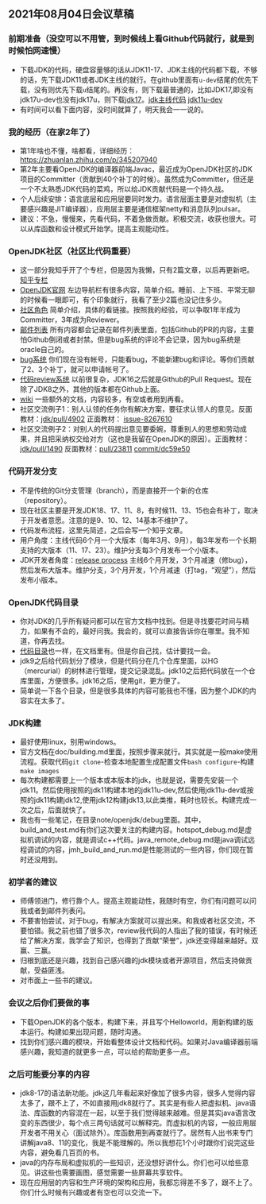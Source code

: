 ## 2021年08月04日会议草稿

### 前期准备（没空可以不用管，到时候线上看Github代码就行，就是到时候怕网速慢）
- 下载JDK的代码，硬盘容量够的话从JDK11-17、JDK主线的代码都下载，不够的话，先下载JDK11或者JDK主线的就行。在github里面有`u-dev`结尾的优先下载，没有则优先下载`u`结尾的。再没有，则下载最普通的，比如JDK17,即没有jdk17u-dev也没有jdk17u，则下载[jdk17](https://github.com/openjdk/jdk17)。[jdk主线代码](https://github.com/openjdk/jdk) [jdk11u-dev](https://github.com/openjdk/jdk11u-dev)
- 有时间可以看下面内容，没时间就算了，明天我会一一说的。


### 我的经历（在家2年了）
- 第1年啥也不懂，啥都看，详细经历：https://zhuanlan.zhihu.com/p/345207940
- 第2年主要看OpenJDK的编译器前端Javac，最近成为OpenJDK社区的JDK项目的Committer（贡献到40个补丁的时候）。虽然成为Committer，但还是一个不太熟悉JDK代码的菜鸡，所以给JDK贡献代码是一个持久战。
- 个人后续安排：语言底层和应用层要同时发力。语言层面主要是对虚拟机（主要感兴趣是JIT编译器），应用层主要是通信框架netty和消息队列pulsar。
- 建议：不急，慢慢来，先看代码，不着急做贡献。积极交流，收获也很大。可以从库函数和设计模式开始学。提高主观能动性。


### OpenJDK社区（社区比代码重要）
- 这一部分我知乎开了个专栏，但是因为我懒，只有2篇文章，以后再更新吧。 [知乎专栏](https://www.zhihu.com/column/c_1336779862313566208)
- [OpenJDK官网](http://openjdk.java.net/) 左边导航栏有很多内容，简单介绍。睡前、上下班、平常无聊的时候看一眼即可，有个印象就行，我看了至少2篇也没记住多少。
- [社区角色](https://zhuanlan.zhihu.com/p/347754486) 简单介绍，具体的看链接。按照我的经验，可以争取1年半成为Committer，3年成为Reviewer。
- [邮件列表](https://zhuanlan.zhihu.com/p/367499011) 所有内容都会记录在邮件列表里面，包括Github的PR的内容，主要怕Github倒闭或者封禁。但是bug系统的评论不会记录，因为bug系统是oracle自己的。
- [bug系统](https://bugs.openjdk.java.net) 你们现在没有帐号，只能看bug，不能新建bug和评论。等你们贡献了2、3个补丁，就可以申请帐号了。
- [代码review系统](https://github.com/openjdk/jdk/pulls) 以前很复杂，JDK16之后就是Github的Pull Request。现在除了JDK8之外，其他的版本都在Github上面。
- [wiki](https://wiki.openjdk.java.net/) 一些额外的文档，内容较多，有空或者用到再看。
- 社区交流例子1：别人认领的任务你有解决方案，要征求认领人的意见。反面教材：[jdk/pull/4902](https://github.com/openjdk/jdk/pull/4902#pullrequestreview-714499097) 正面教材： [issue-8267610](https://github.com/openjdk/jdk/pull/4902#pullrequestreview-714499097)
- 社区交流例子2：对别人的代码提出意见要委婉，尊重别人的思想和劳动成果，并且把采纳权交给对方（这也是我留在OpenJDK的原因）。正面教材：[jdk/pull/1490](https://github.com/openjdk/jdk/pull/1490#pullrequestreview-540865636) 反面教材：[pull/23811](https://github.com/spring-projects/spring-framework/pull/23811) [commit/dc59e50](https://github.com/spring-projects/spring-framework/commit/dc59e50561eeaedbc6f7a50d8703d627be2c6847)


### 代码开发分支
- 不是传统的Git分支管理（branch），而是直接开一个新的仓库（repository）。
- 现在社区主要是开发JDK18、17、11、8，有时候11、13、15也会有补丁，取决于开发者意愿。注意的是9、10、12、14基本不维护了。
- 代码发布流程，这里先简述，之后会写一个知乎文章。
- 用户角度：主线代码6个月一个大版本（每年3月、9月），每3年发布一个长期支持的大版本（11、17、23）。维护分支每3个月发布一个小版本。
- JDK开发者角度：[release process](http://openjdk.java.net/jeps/3) 主线6个月开发，3个月减速（修bug），然后发布大版本。维护分支，3个月开发，1个月减速（打tag，“观望”），然后发布小版本。


### OpenJDK代码目录
- 你对JDK的几乎所有疑问都可以在官方文档中找到。但是寻找要花时间与精力，如果有不会的，最好问我。我会的，就可以直接告诉你在哪里。我不知道，你再去找。
- [代码目录](http://openjdk.java.net/guide/#code-owners)也一样，在文档里有。但是你自己找，估计要找一会。
- jdk9之后给代码划分了模块，但是代码分在几个仓库里面，以HG（mercurial）的树林进行管理，提交记录混乱。jdk10之后把代码放在一个仓库里面，方便很多。jdk16之后，使用git，更方便了。
- 简单说一下各个目录，但是很多具体的内容可能我也不懂，因为整个JDK的内容实在太多了。


### JDK构建
- 最好使用linux，别用windows。
- 官方文档在doc/building.md里面，按照步骤来就行。其实就是一般make使用流程。获取代码`git clone`-检查本地配置生成配置文件`bash configure`-构建`make images`
- 每次构建都需要上一个版本或本版本的jdk，也就是说，需要先安装一个jdk11。然后使用按照的jdk11构建本地的jdk11u-dev,然后使用jdk11u-dev或按照的jdk11构建jdk12,使用jdk12构建jdk13,以此类推，耗时也较长。构建完成一次之后，后面就快了。
- 我也有一些笔记，在目录note/openjdk/debug里面。其中，build_and_test.md有你们这次要关注的构建内容。hotspot_debug.md是虚拟机调试的内容，就是调试c++代码。java_remote_debug.md是java调试远程调试的内容，jmh_build_and_run.md是性能测试的一些内容，你们现在暂时还没用到。


### 初学者的建议
- 师傅领进门，修行靠个人。提高主观能动性，我随时有空，你们有问题可以问我或者到邮件列表问。
- 不要害怕尝试，对于bug，有解决方案就可以提出来。和我或者社区交流，不要怕错。我之前也错了很多次，review我代码的人指出了我的错误，有时候还给了解决方案，我学会了知识，也得到了贡献“荣誉”，jdk还变得越来越好。双赢、三赢。
- 归根到底还是兴趣，找到自己感兴趣的jdk模块或者开源项目，然后支持做贡献，受益匪浅。
- 对市面上一些书的建议。

### 会议之后你们要做的事
- 下载OpenJDK的各个版本，构建下来，并且写个Helloworld，用新构建的版本运行。构建如果出现问题，随时沟通。
- 找到你们感兴趣的模块，开始看整体设计文档和代码。如果对Java编译器前端感兴趣，我知道的就更多一点，可以给的帮助更多一点。

### 之后可能要分享的内容
- jdk8-17的语法新功能。jdk这几年看起来好像加了很多内容，很多人觉得内容太多了，跟不上了，不如直接用jdk8就行了。其实是有些人把虚拟机、java语法、库函数的内容混在一起，以至于我们觉得越来越难。但是其实java语言改变的东西很少，每个点三两句话就可以解释完。而虚拟机的内容，一般应用层开发者不用关心（面试除外）。库函数用到再查就行了。居然有人出书来专门讲解java8、11的变化，我是不能理解的。所以我想花1个小时跟你们说完这些内容，避免看几百页的书。
- java的内存布局和虚拟机的一些知识，还没想好讲什么。你们也可以给些意见。讲这些也需要画图，感觉需要一些屏幕共享软件。
- 现在应用层的内容和生产环境的架构和应用，我都忘得差不多了，跟不上了。你们什么时候有兴趣或者有空也可以交流一下。

